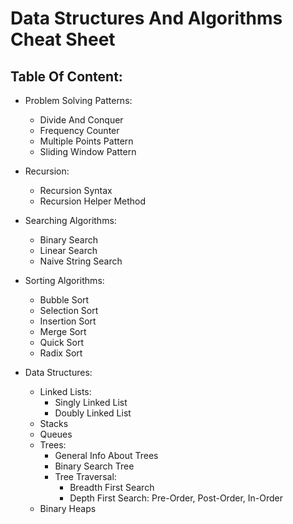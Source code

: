 # Data Structures And Algorithms Cheat Sheet
## Table Of Content:

* Problem Solving Patterns:
  * Divide And Conquer  
  * Frequency Counter  
  * Multiple Points Pattern  
  * Sliding Window Pattern
  
* Recursion:
  * Recursion Syntax  
  * Recursion Helper Method  
  
* Searching Algorithms:
  * Binary Search  
  * Linear Search  
  * Naive String Search  
  
* Sorting Algorithms:
  * Bubble Sort  
  * Selection Sort  
  * Insertion Sort  
  * Merge Sort  
  * Quick Sort  
  * Radix Sort  
  
* Data Structures:
  * Linked Lists:
    * Singly Linked List
    * Doubly Linked List
  * Stacks
  * Queues
  * Trees:
    * General Info About Trees
    * Binary Search Tree
    * Tree Traversal:
      * Breadth First Search
      * Depth First Search: Pre-Order, Post-Order, In-Order 
  * Binary Heaps